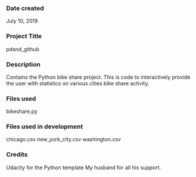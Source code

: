 ### Date created
July 10, 2019

### Project Title
pdsnd_github

### Description
Contains the Python bike share project.
This is code to interactively provide the user with statistics on various cities bike share activity.

### Files used
bikeshare.py

### Files used in development
chicago.csv
new_york_city.csv
washington.csv

### Credits
Udacity for the Python template
My husband for all his support.
